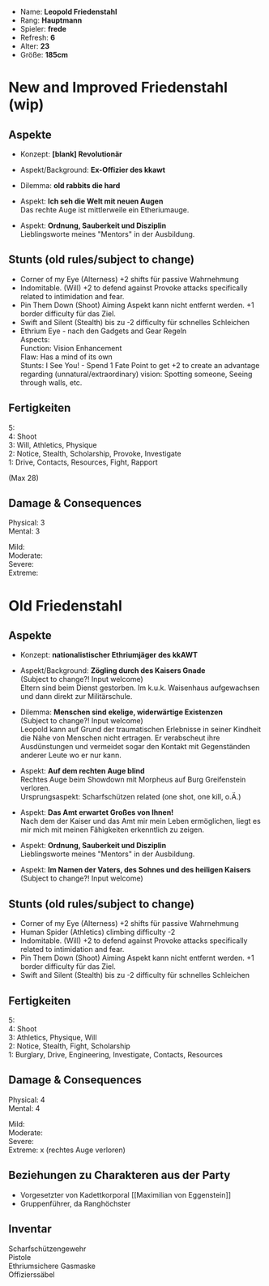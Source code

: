 * Name: **Leopold Friedenstahl**
* Rang: **Hauptmann**
* Spieler: **frede**
* Refresh: **6**
* Alter: **23**
* Größe: **185cm**

# New and Improved Friedenstahl (wip)

## Aspekte

* Konzept: **[blank] Revolutionär**  

* Aspekt/Background: **Ex-Offizier des kkawt**  
* Dilemma: **old rabbits die hard**  
* Aspekt: **Ich seh die Welt mit neuen Augen**  
Das rechte Auge ist mittlerweile ein Etheriumauge.  
* Aspekt: **Ordnung, Sauberkeit und Disziplin**  
Lieblingsworte meines "Mentors" in der Ausbildung.  


## Stunts (old rules/subject to change)
* Corner of my Eye (Alterness) +2 shifts für passive Wahrnehmung
* Indomitable. (Will) +2 to defend against Provoke attacks specifically related to intimidation and fear.  
* Pin Them Down (Shoot) Aiming Aspekt kann nicht entfernt werden. +1 border difficulty für das Ziel.
* Swift and Silent (Stealth) bis zu -2 difficulty für schnelles Schleichen
* Ethrium Eye - nach den Gadgets and Gear Regeln  
  Aspects:  
  Function: Vision Enhancement  
  Flaw: Has a mind of its own  
  Stunts: I See You! - Spend 1 Fate Point to get +2 to create an advantage regarding (unnatural/extraordinary) vision: Spotting someone, Seeing through walls, etc.  

## Fertigkeiten 

5:  
4: Shoot  
3: Will, Athletics, Physique  
2: Notice, Stealth, Scholarship, Provoke, Investigate  
1: Drive, Contacts, Resources, Fight, Rapport

(Max 28)   

## Damage & Consequences

Physical: 3  
Mental: 3   

Mild:  
Moderate:  
Severe:  
Extreme: 

# Old Friedenstahl

## Aspekte

* Konzept: **nationalistischer Ethriumjäger des kkAWT**  

* Aspekt/Background: **Zögling durch des Kaisers Gnade**  
(Subject to change?! Input welcome)  
Eltern sind beim Dienst gestorben. Im k.u.k. Waisenhaus aufgewachsen und dann direkt zur Militärschule.
* Dilemma: **Menschen sind ekelige, widerwärtige Existenzen**  
(Subject to change?! Input welcome)  
Leopold kann auf Grund der traumatischen Erlebnisse in seiner Kindheit die Nähe von Menschen nicht ertragen. Er verabscheut ihre Ausdünstungen und vermeidet sogar den Kontakt mit Gegenständen anderer Leute wo er nur kann.  
* Aspekt: **Auf dem rechten Auge blind**  
Rechtes Auge beim Showdown mit Morpheus auf Burg Greifenstein verloren.  
Ursprungsaspekt: Scharfschützen related (one shot, one kill, o.Ä.)  
* Aspekt: **Das Amt erwartet Großes von Ihnen!**  
Nach dem der Kaiser und das Amt mir mein Leben ermöglichen, liegt es mir mich mit meinen Fähigkeiten erkenntlich zu zeigen.  
* Aspekt: **Ordnung, Sauberkeit und Disziplin**  
Lieblingsworte meines "Mentors" in der Ausbildung.  
* Aspekt: **Im Namen der Vaters, des Sohnes und des heiligen Kaisers**  
(Subject to change?! Input welcome) 

## Stunts (old rules/subject to change)
* Corner of my Eye (Alterness) +2 shifts für passive Wahrnehmung
* Human Spider (Athletics) climbing difficulty -2
* Indomitable. (Will) +2 to defend against Provoke attacks specifically related to intimidation and fear.  
* Pin Them Down (Shoot) Aiming Aspekt kann nicht entfernt werden. +1 border difficulty für das Ziel.
* Swift and Silent (Stealth) bis zu -2 difficulty für schnelles Schleichen

## Fertigkeiten 

5:  
4: Shoot  
3: Athletics, Physique, Will  
2: Notice, Stealth, Fight, Scholarship  
1: Burglary, Drive, Engineering, Investigate, Contacts, Resources  

## Damage & Consequences

Physical: 4  
Mental: 4   

Mild:  
Moderate:  
Severe:  
Extreme: x (rechtes Auge verloren)

## Beziehungen zu Charakteren aus der Party

* Vorgesetzter von Kadettkorporal [[Maximilian von Eggenstein]]
* Gruppenführer, da Ranghöchster

## Inventar

Scharfschützengewehr  
Pistole  
Ethriumsichere Gasmaske  
Offizierssäbel